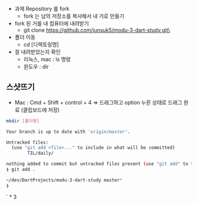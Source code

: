 - 과제 Repository 를 fork
    - fork 는 남의 저장소를 복사해서 내 거로 만들기
- fork 된 거를 내 컴퓨터에 내려받기
    - git clone https://github.com/junsuk5/modu-3-dart-study.git\
- 폴더 이동
    - cd [디렉토링명]
- 잘 내려받았는지 확인
    - 리눅스, mac : ls 명령
    - 윈도우 : dir

## 스샷뜨기

- Mac : Cmd + Shift + control + 4 ⇒ 드래그하고 option 누른 상태로 드래그 완료 (클립보드에 저장)

```bash
mkdir [폴더명]
```

```bash
Your branch is up to date with 'origin/master'.

Untracked files:
  (use "git add <file>..." to include in what will be committed)
        TIL/daily/

nothing added to commit but untracked files present (use "git add" to track)
❯ git add .

~/dev/DartProjects/modu-3-dart-study master*
❯ 
```

` * 3